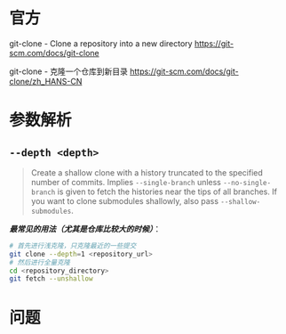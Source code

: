 
# 官方

git-clone - Clone a repository into a new directory https://git-scm.com/docs/git-clone

git-clone - 克隆一个仓库到新目录 https://git-scm.com/docs/git-clone/zh_HANS-CN

# 参数解析

## `--depth <depth>`
> Create a shallow clone with a history truncated to the specified number of commits. Implies `--single-branch` unless `--no-single-branch` is given to fetch the histories near the tips of all branches. If you want to clone submodules shallowly, also pass `--shallow-submodules`.

***最常见的用法（尤其是仓库比较大的时候）***：
```bash
# 首先进行浅克隆，只克隆最近的一些提交
git clone --depth=1 <repository_url>
# 然后进行全量克隆
cd <repository_directory>
git fetch --unshallow
```

# 问题


